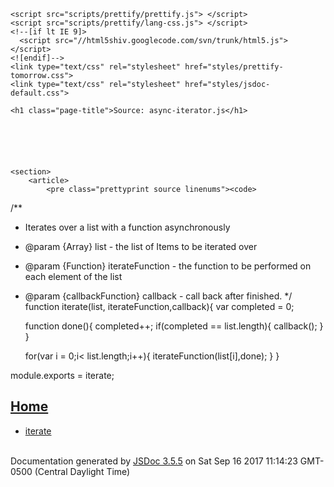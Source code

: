<!DOCTYPE html>
<html lang="en">
<head>
    <meta charset="utf-8">
    <title>JSDoc: Source: async-iterator.js</title>

    <script src="scripts/prettify/prettify.js"> </script>
    <script src="scripts/prettify/lang-css.js"> </script>
    <!--[if lt IE 9]>
      <script src="//html5shiv.googlecode.com/svn/trunk/html5.js"></script>
    <![endif]-->
    <link type="text/css" rel="stylesheet" href="styles/prettify-tomorrow.css">
    <link type="text/css" rel="stylesheet" href="styles/jsdoc-default.css">
</head>

<body>

<div id="main">

    <h1 class="page-title">Source: async-iterator.js</h1>

    



    
    <section>
        <article>
            <pre class="prettyprint source linenums"><code>
/**
 * Iterates over a list with a function asynchronously
 * @param {Array} list - the list of Items to be iterated over
 * @param {Function} iterateFunction - the function to be performed on each element of the list
 * @param {callbackFunction} callback - call back after finished.
 */
function iterate(list, iterateFunction,callback){
    var completed = 0;

    function done(){
        completed++;
        if(completed == list.length){
            callback();
        }
    }

    for(var i = 0;i&lt; list.length;i++){
        iterateFunction(list[i],done);
    }
}

module.exports = iterate;</code></pre>
        </article>
    </section>




</div>

<nav>
    <h2><a href="index.html">Home</a></h2><ul><li><a href="global.html#iterate">iterate</a></li></ul>
</nav>

<br class="clear">

<footer>
    Documentation generated by <a href="https://github.com/jsdoc3/jsdoc">JSDoc 3.5.5</a> on Sat Sep 16 2017 11:14:23 GMT-0500 (Central Daylight Time)
</footer>

<script> prettyPrint(); </script>
<script src="scripts/linenumber.js"> </script>
</body>
</html>
